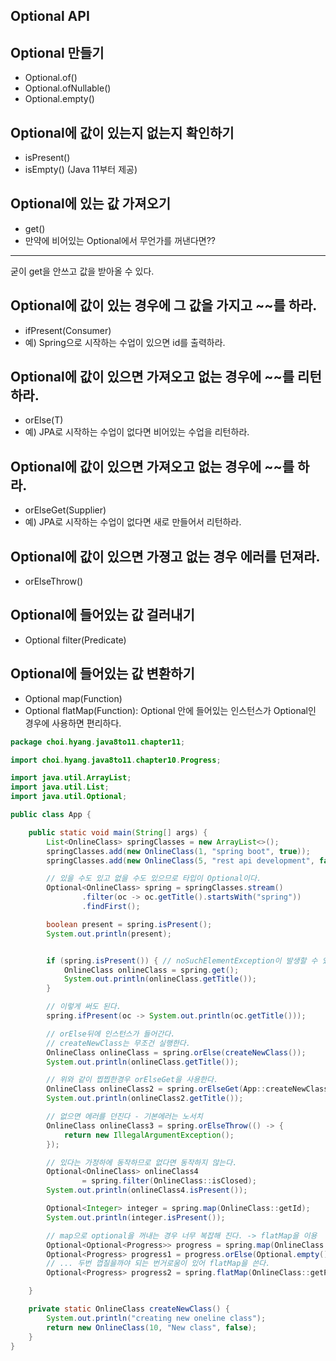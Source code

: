 ## Optional API

## Optional 만들기

+ Optional.of()
+ Optional.ofNullable()
+ Optional.empty()

## Optional에 값이 있는지 없는지 확인하기
+ isPresent()
+ isEmpty() (Java 11부터 제공)

## Optional에 있는 값 가져오기
+ get()
+ 만약에 비어있는 Optional에서 무언가를 꺼낸다면??

------

굳이 get을 안쓰고 값을 받아올 수 있다.

## Optional에 값이 있는 경우에 그 값을 가지고 ~~를 하라.
+ ifPresent(Consumer)
+ 예) Spring으로 시작하는 수업이 있으면 id를 출력하라.

## Optional에 값이 있으면 가져오고 없는 경우에 ~~를 리턴하라.
+ orElse(T)
+ 예) JPA로 시작하는 수업이 없다면 비어있는 수업을 리턴하라.

## Optional에 값이 있으면 가져오고 없는 경우에 ~~를 하라.
+ orElseGet(Supplier)
+ 예) JPA로 시작하는 수업이 없다면 새로 만들어서 리턴하라.

## Optional에 값이 있으면 가졍고 없는 경우 에러를 던져라.
+ orElseThrow()

## Optional에 들어있는 값 걸러내기
+ Optional filter(Predicate)

## Optional에 들어있는 값 변환하기
+ Optional map(Function)
+ Optional flatMap(Function): Optional 안에 들어있는 인스턴스가 Optional인 경우에 사용하면 편리하다.

```java
package choi.hyang.java8to11.chapter11;

import choi.hyang.java8to11.chapter10.Progress;

import java.util.ArrayList;
import java.util.List;
import java.util.Optional;

public class App {

    public static void main(String[] args) {
        List<OnlineClass> springClasses = new ArrayList<>();
        springClasses.add(new OnlineClass(1, "spring boot", true));
        springClasses.add(new OnlineClass(5, "rest api development", false));

        // 있을 수도 있고 없을 수도 있으므로 타입이 Optional이다.
        Optional<OnlineClass> spring = springClasses.stream()
                .filter(oc -> oc.getTitle().startsWith("spring"))
                .findFirst();

        boolean present = spring.isPresent();
        System.out.println(present);


        if (spring.isPresent()) { // noSuchElementException이 발생할 수 있으므로 감싼다.
            OnlineClass onlineClass = spring.get();
            System.out.println(onlineClass.getTitle());
        }

        // 이렇게 써도 된다.
        spring.ifPresent(oc -> System.out.println(oc.getTitle()));

        // orElse뒤에 인스턴스가 들어간다.
        // createNewClass는 무조건 실행한다.
        OnlineClass onlineClass = spring.orElse(createNewClass());
        System.out.println(onlineClass.getTitle());

        // 위와 같이 찝찝한경우 orElseGet을 사용한다.
        OnlineClass onlineClass2 = spring.orElseGet(App::createNewClass);
        System.out.println(onlineClass2.getTitle());

        // 없으면 에러를 던진다 - 기본에러는 노서치
        OnlineClass onlineClass3 = spring.orElseThrow(() -> {
            return new IllegalArgumentException();
        });

        // 있다는 가정하에 동작하므로 없다면 동작하지 않는다.
        Optional<OnlineClass> onlineClass4
                = spring.filter(OnlineClass::isClosed);
        System.out.println(onlineClass4.isPresent());

        Optional<Integer> integer = spring.map(OnlineClass::getId);
        System.out.println(integer.isPresent());

        // map으로 optional을 꺼내는 경우 너무 복잡해 진다. -> flatMap을 이용
        Optional<Optional<Progress>> progress = spring.map(OnlineClass::getProgress);
        Optional<Progress> progress1 = progress.orElse(Optional.empty());
        // ... 두번 껍질을까야 되는 번거로움이 있어 flatMap을 쓴다.
        Optional<Progress> progress2 = spring.flatMap(OnlineClass::getProgress);

    }

    private static OnlineClass createNewClass() {
        System.out.println("creating new oneline class");
        return new OnlineClass(10, "New class", false);
    }
}

```
